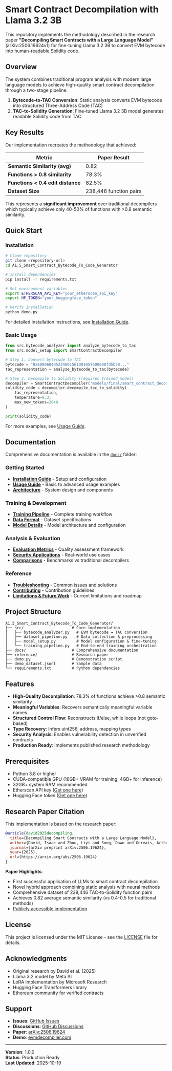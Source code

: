 # Smart Contract Decompilation with Llama 3.2 3B

This repository implements the methodology described in the research paper **"Decompiling Smart Contracts with a Large Language Model"** (arXiv:2506.19624v1) for fine-tuning Llama 3.2 3B to convert EVM bytecode into human-readable Solidity code.

## Overview

The system combines traditional program analysis with modern large language models to achieve high-quality smart contract decompilation through a two-stage pipeline:

1. **Bytecode-to-TAC Conversion**: Static analysis converts EVM bytecode into structured Three-Address Code (TAC)
2. **TAC-to-Solidity Generation**: Fine-tuned Llama 3.2 3B model generates readable Solidity code from TAC

## Key Results

Our implementation recreates the methodology that achieved:

| Metric | Paper Result |
|--------|--------------|
| **Semantic Similarity (avg)** | 0.82 |
| **Functions > 0.8 similarity** | 78.3% |
| **Functions < 0.4 edit distance** | 82.5% |
| **Dataset Size** | 238,446 function pairs |

This represents a **significant improvement** over traditional decompilers which typically achieve only 40-50% of functions with >0.8 semantic similarity.

## Quick Start

### Installation

```bash
# Clone repository
git clone <repository-url>
cd A1.5_Smart_Contract_Bytecode_To_Code_Generator

# Install dependencies
pip install -r requirements.txt

# Set environment variables
export ETHERSCAN_API_KEY="your_etherscan_api_key"
export HF_TOKEN="your_huggingface_token"

# Verify installation
python demo.py
```

For detailed installation instructions, see [Installation Guide](docs/installation.md).

### Basic Usage

```python
from src.bytecode_analyzer import analyze_bytecode_to_tac
from src.model_setup import SmartContractDecompiler

# Step 1: Convert bytecode to TAC
bytecode = "0x608060405234801561001057600080fd5b50..."
tac_representation = analyze_bytecode_to_tac(bytecode)

# Step 2: Decompile to Solidity (requires trained model)
decompiler = SmartContractDecompiler("models/final/smart_contract_decompiler")
solidity_code = decompiler.decompile_tac_to_solidity(
    tac_representation,
    temperature=0.3,
    max_new_tokens=2048
)

print(solidity_code)
```

For more examples, see [Usage Guide](docs/usage.md).

## Documentation

Comprehensive documentation is available in the [`docs/`](docs/) folder:

### Getting Started
- **[Installation Guide](docs/installation.md)** - Setup and configuration
- **[Usage Guide](docs/usage.md)** - Basic to advanced usage examples
- **[Architecture](docs/architecture.md)** - System design and components

### Training & Development
- **[Training Pipeline](docs/training-pipeline.md)** - Complete training workflow
- **[Data Format](docs/data-format.md)** - Dataset specifications
- **[Model Details](docs/model-details.md)** - Model architecture and configuration

### Analysis & Evaluation
- **[Evaluation Metrics](docs/evaluation.md)** - Quality assessment framework
- **[Security Applications](docs/security-applications.md)** - Real-world use cases
- **[Comparisons](docs/comparisons.md)** - Benchmarks vs traditional decompilers

### Reference
- **[Troubleshooting](docs/troubleshooting.md)** - Common issues and solutions
- **[Contributing](docs/contributing.md)** - Contribution guidelines
- **[Limitations & Future Work](docs/limitations-future-work.md)** - Current limitations and roadmap

## Project Structure

```
A1.5_Smart_Contract_Bytecode_To_Code_Generator/
├── src/                     # Core implementation
│   ├── bytecode_analyzer.py   # EVM bytecode → TAC conversion
│   ├── dataset_pipeline.py    # Data collection & preprocessing
│   ├── model_setup.py         # Model configuration & fine-tuning
│   └── training_pipeline.py   # End-to-end training orchestration
├── docs/                    # Comprehensive documentation
├── reference/               # Research paper
├── demo.py                  # Demonstration script
├── demo_dataset.jsonl       # Sample data
└── requirements.txt         # Python dependencies
```

## Features

- **High-Quality Decompilation**: 78.3% of functions achieve >0.8 semantic similarity
- **Meaningful Variables**: Recovers semantically meaningful variable names
- **Structured Control Flow**: Reconstructs if/else, while loops (not goto-based)
- **Type Recovery**: Infers uint256, address, mapping types
- **Security Analysis**: Enables vulnerability detection in unverified contracts
- **Production Ready**: Implements published research methodology

## Prerequisites

- Python 3.8 or higher
- CUDA-compatible GPU (16GB+ VRAM for training, 4GB+ for inference)
- 32GB+ system RAM recommended
- Etherscan API key ([Get one here](https://etherscan.io/apis))
- Hugging Face token ([Get one here](https://huggingface.co/settings/tokens))

## Research Paper Citation

This implementation is based on the research paper:

```bibtex
@article{david2025decompiling,
  title={Decompiling Smart Contracts with a Large Language Model},
  author={David, Isaac and Zhou, Liyi and Song, Dawn and Gervais, Arthur and Qin, Kaihua},
  journal={arXiv preprint arXiv:2506.19624},
  year={2025},
  url={https://arxiv.org/abs/2506.19624}
}
```

**Paper Highlights**:
- First successful application of LLMs to smart contract decompilation
- Novel hybrid approach combining static analysis with neural methods
- Comprehensive dataset of 238,446 TAC-to-Solidity function pairs
- Achieves 0.82 average semantic similarity (vs 0.4-0.5 for traditional methods)
- [Publicly accessible implementation](https://evmdecompiler.com)

## License

This project is licensed under the MIT License - see the [LICENSE](LICENSE) file for details.

## Acknowledgments

- Original research by David et al. (2025)
- Llama 3.2 model by Meta AI
- LoRA implementation by Microsoft Research
- Hugging Face Transformers library
- Ethereum community for verified contracts

## Support

- **Issues**: [GitHub Issues](../../issues)
- **Discussions**: [GitHub Discussions](../../discussions)
- **Paper**: [arXiv:2506.19624](https://arxiv.org/abs/2506.19624)
- **Demo**: [evmdecompiler.com](https://evmdecompiler.com)

---

**Version**: 1.0.0  
**Status**: Production Ready  
**Last Updated**: 2025-10-19
